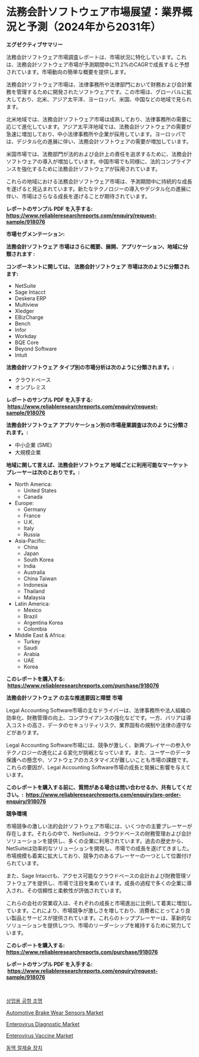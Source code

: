 <p><h1>法務会計ソフトウェア市場展望：業界概況と予測（2024年から2031年）</h1></p><p><strong>エグゼクティブサマリー</strong></p>
<p><p>法務会計ソフトウェア市場調査レポートは、市場状況に特化しています。これは、法務会計ソフトウェア市場が予測期間中に11.2%のCAGRで成長すると予想されています。市場動向の簡単な概要を提供します。</p><p>法務会計ソフトウェア市場は、法律事務所や法律部門において財務および会計業務を管理するために開発されたソフトウェアです。この市場は、グローバルに拡大しており、北米、アジア太平洋、ヨーロッパ、米国、中国などの地域で見られます。</p><p>北米地域では、法務会計ソフトウェア市場は成熟しており、法律事務所の需要に応じて進化しています。アジア太平洋地域では、法務会計ソフトウェアの需要が急速に増加しており、中小法律事務所や企業が採用しています。ヨーロッパでは、デジタル化の進展に伴い、法務会計ソフトウェアの需要が増加しています。</p><p>米国市場では、法務部門が法的および会計上の責任を追求するために、法務会計ソフトウェアの導入が増加しています。中国市場でも同様に、法的コンプライアンスを強化するために法務会計ソフトウェアが採用されています。</p><p>これらの地域における法務会計ソフトウェア市場は、予測期間中に持続的な成長を遂げると見込まれています。新たなテクノロジーの導入やデジタル化の進展に伴い、市場はさらなる成長を遂げることが期待されています。</p></p>
<p><strong>レポートのサンプル PDF を入手する: <a href="https://www.reliableresearchreports.com/enquiry/request-sample/918076">https://www.reliableresearchreports.com/enquiry/request-sample/918076</a></strong></p>
<p><strong>市場セグメンテーション:</strong></p>
<p><strong> 法務会計ソフトウェア 市場はさらに概要、展開、アプリケーション、地域に分類されます :</strong></p>
<p><strong>コンポーネントに関しては、 法務会計ソフトウェア 市場は次のように分類されます: &nbsp;</strong></p>
<p><ul><li>NetSuite</li><li>Sage Intacct</li><li>Deskera ERP</li><li>Multiview</li><li>Xledger</li><li>EBizCharge</li><li>Bench</li><li>Infor</li><li>Workday</li><li>BQE Core</li><li>Beyond Software</li><li>Intuit</li></ul></p>
<p><strong> 法務会計ソフトウェア タイプ別の市場分析は次のように分類されます。:</strong></p>
<p><ul><li>クラウドベース</li><li>オンプレミス</li></ul></p>
<p><strong>レポートのサンプル PDF を入手する: &nbsp;<a href="https://www.reliableresearchreports.com/enquiry/request-sample/918076">https://www.reliableresearchreports.com/enquiry/request-sample/918076</a></strong></p>
<p><strong> 法務会計ソフトウェア アプリケーション別の市場産業調査は次のように分類されます。:</strong></p>
<p><ul><li>中小企業 (SME)</li><li>大規模企業</li></ul></p>
<p><strong>地域に関して言えば、法務会計ソフトウェア 地域ごとに利用可能なマーケットプレーヤーは次のとおりです。:</strong></p>
<p><ul>
    <li>
        North America:
        <ul>
            <li>United States</li>
            <li>Canada</li>
        </ul>
    </li>
    <li>
        Europe:
        <ul>
            <li>Germany</li>
            <li>France</li>
            <li>U.K.</li>
            <li>Italy</li>
            <li>Russia</li>
        </ul>
    </li>
    <li>
        Asia-Pacific:
        <ul>
            <li>China</li>
            <li>Japan</li>
            <li>South Korea</li>
            <li>India</li>
            <li>Australia</li>
            <li>China Taiwan</li>
            <li>Indonesia</li>
            <li>Thailand</li>
            <li>Malaysia</li>
        </ul>
    </li>
    <li>
        Latin America:
        <ul>
            <li>Mexico</li>
            <li>Brazil</li>
            <li>Argentina Korea</li>
            <li>Colombia</li>
        </ul>
    </li>
    <li>
        Middle East & Africa:
        <ul>
            <li>Turkey</li>
            <li>Saudi</li>
            <li>Arabia</li>
            <li>UAE</li>
            <li>Korea</li>
        </ul>
    </li>
    </ul></p>
<p><strong>このレポートを購入する: &nbsp;<a href="https://www.reliableresearchreports.com/purchase/918076">https://www.reliableresearchreports.com/purchase/918076</a></strong></p>
<p><strong>法務会計ソフトウェア の主な推進要因と障壁 市場</strong></p>
<p><p>Legal Accounting Software市場の主なドライバーは、法律事務所や法人組織の効率化、財務管理の向上、コンプライアンスの強化などです。一方、バリアは導入コストの高さ、データのセキュリティリスク、業界固有の規制や法律の遵守などがあります。</p><p>Legal Accounting Software市場には、競争が激しく、新興プレイヤーの参入やテクノロジーの進化による変化が挑戦となっています。また、ユーザーのデータ保護への懸念や、ソフトウェアのカスタマイズが難しいことも市場の課題です。これらの要因が、Legal Accounting Software市場の成長と発展に影響を与えています。</p></p>
<p><strong>このレポートを購入する前に、質問がある場合は問い合わせるか、共有してください。:&nbsp; <a href="https://www.reliableresearchreports.com/enquiry/pre-order-enquiry/918076">https://www.reliableresearchreports.com/enquiry/pre-order-enquiry/918076</a></strong></p>
<p><strong>競争環境</strong></p>
<p><p>市場競争の激しい法的会計ソフトウェア市場には、いくつかの主要プレーヤーが存在します。それらの中で、NetSuiteは、クラウドベースの財務管理および会計ソリューションを提供し、多くの企業に利用されています。過去の歴史から、NetSuiteは効率的なソリューションを開発し、市場での成長を遂げてきました。市場規模も着実に拡大しており、競争力のあるプレーヤーの一つとして位置付けられています。</p><p>また、Sage Intacctも、アクセス可能なクラウドベースの会計および財務管理ソフトウェアを提供し、市場で注目を集めています。成長の過程で多くの企業に導入され、その信頼性と柔軟性が評価されています。</p><p>これらの会社の営業収入は、それぞれの成長と市場進出に比例して着実に増加しています。これにより、市場競争が激しさを増しており、消費者にとってより良い製品とサービスが提供されています。これらのトッププレーヤーは、革新的なソリューションを提供しつつ、市場のリーダーシップを維持するために努力しています。</p></p>
<p><strong>このレポートを購入する: &nbsp; <a href="https://www.reliableresearchreports.com/purchase/918076">https://www.reliableresearchreports.com/purchase/918076</a></strong></p>
<p><strong>レポートのサンプル PDF を入手する: &nbsp;<a href="https://www.reliableresearchreports.com/enquiry/request-sample/918076">https://www.reliableresearchreports.com/enquiry/request-sample/918076</a></strong><strong></strong></p>
<p>&nbsp;</p>
<p><p><a href="https://medium.com/@ivatkmkqnybaev9/%EC%83%81%EC%97%85%EC%9A%A9-%EA%B3%B5%ED%95%AD-%EC%A1%B0%EB%AA%85-%EC%8B%9C%EC%9E%A5-%EC%A7%80%ED%91%9C-%ED%95%B4%EB%8F%85-%EC%8B%9C%EC%9E%A5-%EC%A0%90%EC%9C%A0%EC%9C%A8-%ED%8A%B8%EB%A0%8C%EB%93%9C-%EB%B0%8F-%EC%84%B1%EC%9E%A5-%ED%8C%A8%ED%84%B4-523e270335d2">상업용 공항 조명</a></p><p><a href="https://view.publitas.com/reportprime-1/automotive-brake-wear-sensors-market-research-report-reveals-the-latest-trends-and-opportunities-of-this-market-for-period-from-2024-2031/">Automotive Brake Wear Sensors Market</a></p><p><a href="https://github.com/derrinmiltonellis35gcl/Market-Research-Report-List-1/blob/main/enterovirus-diagnostic-market.md">Enterovirus Diagnostic Market</a></p><p><a href="https://github.com/khansimonweber1lqujlwoz15d/Market-Research-Report-List-1/blob/main/enterovirus-vaccine-market.md">Enterovirus Vaccine Market</a></p><p><a href="https://medium.com/@ivatkmkqnybaev9/%EC%95%84%ED%85%8C%EB%A0%89%ED%86%A0%EB%AF%B8-%EC%9E%A5%EB%B9%84-%EC%8B%9C%EC%9E%A5-%EA%B2%BD%EC%9F%81-%EB%B6%84%EC%84%9D-%EC%8B%9C%EC%9E%A5-%EB%8F%99%ED%96%A5-%EB%B0%8F-2031%EB%85%84%EA%B9%8C%EC%A7%80%EC%9D%98-%EC%98%88%EC%B8%A1-37774bcfa662">동맥 절제술 장치</a></p></p>